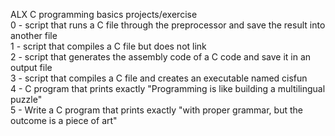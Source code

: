 ALX C programming basics projects/exercise <br> 
0 - script that runs a C file through the preprocessor and save the result into another file <br>
1 - script that compiles a C file but does not link <br>
2 - script that generates the assembly code of a C code and save it in an output file <br>
3 - script that compiles a C file and creates an executable named cisfun <br>
4 - C program that prints exactly "Programming is like building a multilingual puzzle" <br>
5 - Write a C program that prints exactly "with proper grammar, but the outcome is a piece of art" <br>
